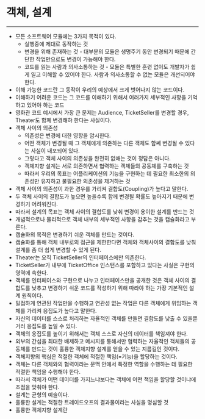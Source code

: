 # 객체, 설계
---
* 모든 소프트웨어 모듈에는 3가지 목적이 있다.
  * 실행중에 제대로 동작하는 것
  * 변경을 위해 존재하는 것 - 대부분의 모듈은 생명주기 동안 변경되기 때문에 간단한 작업만으로도 변경이 가능해야 한다.
  * 코드를 읽는 사람과 의사소통하는 것 - 모듈은 특별한 훈련 없이도 개발자가 쉽게 일고 이해할 수 있어야 한다. 사람과 의사소통할 수 없는 모듈은 개선되어야 한다.
* 이해 가능한 코드란 그 동작이 우리의 예상에서 크게 벗어나지 않는 코드이다.
* 이해하기 어려운 코드는 그 코드를 이해하기 위해서 여러가지 세부적인 사항을 기억하고 있어야 하는 코드
* 영화관 코드 예시에서 가장 큰 문제는 Audience, TicketSeller를 변경할 경우, Theater도 함께 변경해햐 한다는 사실이다.
* 객체 사이의 의존성
  * 의존성은 변경에 대한 영향을 암시한다.
  * 어떤 객체가 변경될 때 그 객체에게 의존하는 다른 객체도 함쎄 변경될 수 있다는 사실이 내포되어 있다.
  * 그렇다고 객체 사이의 의존성을 완전히 없애는 것이 정답은 아니다.
  * 객체지향 설계는 서로 의존하면서 협력하는 객체들의 공동체를 구축하는 것
  * 따라서 우리의 목표는 어플리케이션의 기능을 구현하는 데 필요한 최소한의 의존성만 유지하고 불필요한 의존성을 제거하는 것
* 객체 사이의 의존성이 과한 경우를 가리켜 결합도(Coupling)가 높다고 말한다.
* 두 객체 사이의 결합도가 높으면 높을수록 함께 변경될 확률도 높아지기 때문에 변경하기 어려워진다.
* 따라서 설계의 목표는 객체 사이의 결합도를 낮춰 변경이 용이한 설계를 반드는 것
* 개념적으로나 물리적으로 객체 내부의 세부적인 사항을 감추는 것을 캡슐화라고 부른다.
* 캡슐화의 목적은 변경하기 쉬운 객체를 만드는 것이다.
* 캡슐화를 통해 객체 내부로의 접근을 제한한다면 객체와 객체사이의 결합도를 낮춰 설계를 좀 더 쉽게 변경할 수 있게 된다.
* Theater는 오직 TicketSeller의 인터페이스에만 의존한다.
* TicketSeller가 내부에 TicketOffice 인스턴스를 포함하고 있다는 사실은 구현의 영역에 속한다.
* 객체를 인터페이스와 구현으로 나누고 인터페이스만을 공개한 것은 객체 사이의 결합도를 낮추고 변경하기 쉬운 코드를 작성하기 위해 따라야 하는 가장 기본적인 설계 원칙이다.
* 밀접하게 연관된 작업만을 수행하고 연관성 없는 작업은 다른 객체에게 위임하는 객체를 가리켜 응집도가 높다고 말한다.
* 자신의 데이터를 스스로 처리하는 자율적인 객체를 만들면 결함도를 낮출 수 있을뿐거러 응집도를 높일 수 있다.
* 객체의 응집도를 높이기 위해서는 객체 스스로 자신의 데이터를 책임져야 한다.
* 외부의 간섭을 최대한 배제하고 메시지를 통해서만 협력하는 자율적인 객체들의 공동체를 만드는 것이 훌륭한 객체지향 설계를 얻을 수 있는 지름길인 것이다.
* 객체지향의 핵심은 적절한 객체에 적절한 책임(=기능)을 할당하는 것이다.
* 객체는 다른 객체와의 협력이라는 문맥 안에서 특정한 역할을 수행하는 데 필요한 적절한 책임을 수행해야 한다.
* 따라서 객체가 어떤 데이터를 가지느냐보다는 객체에 어떤 책임을 할당할 것이냐에 초점을 맞춰야 한다.
* 설계는 균형의 예술이다.
* 훌륭한 설계는 적절한 트레이드오프의 결과물이라는 사실을 명심할 것
* 훌륭한 객체지향 설계란
